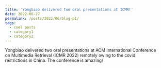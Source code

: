 ```yaml
---
title: 'Yongbiao delivered two oral presentations at ICMR!'
date: 2022-06-27
permalink: /posts/2022/06/blog-p1/
tags:
  - cool posts
  - category1
  - category2
---
```

Yongbiao delivered two oral presentations at ACM International Conference on Multimedia Retrieval (ICMR 2022) remotely owing to the covid restrictions in China. 
The conference is amazing!

   


